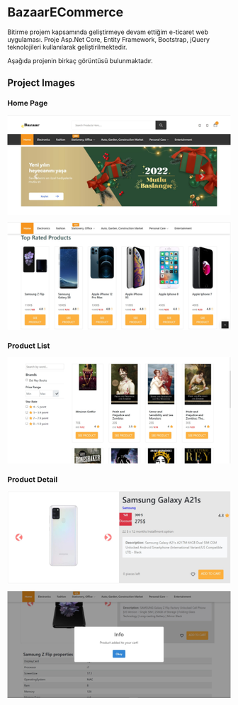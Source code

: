 # BazaarECommerce 

Bitirme projem kapsamında geliştirmeye devam ettiğim e-ticaret web uygulaması.
Proje Asp.Net Core, Entity Framework, Bootstrap, jQuery teknolojileri kullanılarak geliştirilmektedir.

Aşağıda projenin birkaç görüntüsü bulunmaktadır.

## Project Images

### Home Page <br />
![](https://github.com/MuhammedEnesBicen/BazaarECommerce/blob/main/BazaarECommerce/wwwroot/images/promotionimages/homepageheader.jpg) <br />

![](https://github.com/MuhammedEnesBicen/BazaarECommerce/blob/main/BazaarECommerce/wwwroot/images/promotionimages/topratedproducts.jpg) <br />

### Product List <br />
![](https://github.com/MuhammedEnesBicen/BazaarECommerce/blob/main/BazaarECommerce/wwwroot/images/promotionimages/bookList.jpg) <br />

### Product Detail <br />
![](https://github.com/MuhammedEnesBicen/BazaarECommerce/blob/main/BazaarECommerce/wwwroot/images/promotionimages/productdetailnew.jpg) <br />

![](https://github.com/MuhammedEnesBicen/BazaarECommerce/blob/main/BazaarECommerce/wwwroot/images/promotionimages/addcart%20succesful.jpg) <br />

![]() <br />


